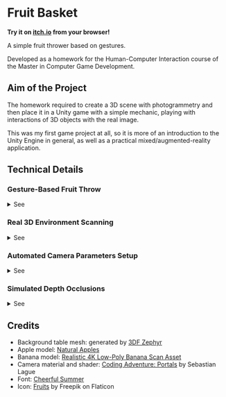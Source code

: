 
# Fruit Basket

**Try it on [itch.io](https://alberto-lazari.itch.io/fruit-basket) from your browser!**

A simple fruit thrower based on gestures.

Developed as a homework for the Human-Computer Interaction course of the Master in Computer Game Development.


## Aim of the Project

The homework required to create a 3D scene with photogrammetry and then place it in a Unity game with a simple mechanic,
playing with interactions of 3D objects with the real image.

This was my first game project at all, so it is more of an introduction to the Unity Engine in general,
as well as a practical mixed/augmented-reality application.


## Technical Details

### Gesture-Based Fruit Throw
<details>
<summary>See</summary>

  I implemented a simple gesture recognition inside
  [`GameController`](Assets/Scripts/GameController.cs),
  based on the last points of the cursor. \
  The controller discards all points except the last few,
  in order to better represent inertia in fast movements,
  otherwise it would also consider previous slow movements,
  that should not contribute to the final applied force. \
  Handling the result is simple:
  the longer the vector, the faster the gesture,
  since points are further away from each other in the same period of time (last few frames).

  The applied force has three-dimensions though,
  so how to represent it with a two-dimensional gesture on the screen? \
  The [`FruitThrower`](Assets/Scripts/FruitThrower.cs) interprets is as a three-dimensional vector like this:
  - Horizontal axis: it is directly proportional to the gesture horizontal magnitude.
    It also depends on how far from the middle of the screen the fruit is released,
    to accomodate perspective (the result would not look too realistic otherwise).
  - Forward axis: it is simply the vertical magnitude of the gesture.
  - Vertical axis: this is the third information that has to be made up.
    I decided to consider the throw curve to be higher when the gesture is released on a higher point of the screen.
    It also depends on the general force of the throw (forward force),
    so that it is not always exactly the same.

  https://github.com/user-attachments/assets/6d9d2280-8932-43f0-bb7d-00cc0cd4bbb5

</details>

### Real 3D Environment Scanning
<details>
<summary>See</summary>

  The game scene is a 2D image, but objects are able to interact with an underlying 3D world.
  This has been reconstructed with a photogrammetry software (3DF Zephyr), using the very same photos used as background.

  Zephyr is able to export intrinsic and extrinsic parameters of the camera used for the reconstruction,
  so it is fairly easy to place the images and configure Unity's cameras to simulate the actual ones.

</details>

### Automated Camera Parameters Setup
<details>
<summary>See</summary>

  Cameras' setup has been automated via script,
  by completely rewriting in C# the MATLAB logic that was provided.

  This enables the scene to be dynamically changed without manual setup,
  allowing multiple scenes, camera switches, dynamic resolution, and other features to be performed effortlessly.

  This game, specifically, can move the camera to a different position via gesture,
  based on real images used for the scene reconstruction.

  https://github.com/user-attachments/assets/2e7f5e1e-7e9b-49ad-bac0-c1d43142754e

</details>

### Simulated Depth Occlusions
<details>
<summary>See</summary>

  Other than providing collisions to 3D objects,
  the underlying real-world 3D model is able to occlude them based on depth. \
  This is made by using a set of two cameras:
  - A UI camera that only renders the background image.
  - A 3D camera that renders all 3D objects in the scene.
    Scene models use a custom material,
    which applies a flat texture representing a cut-out of the background image,
    rendered by the UI camera. \
    This makes them perfectly identical to the background image,
    but still allows for depth occlusions to be taken into account.

  https://github.com/user-attachments/assets/947ee711-25fb-4ea6-81ca-5fce5def13a4

</details>

## Credits

- Background table mesh: generated by
  [3DF Zephyr](https://www.3dflow.net/3df-zephyr-photogrammetry-software/)
- Apple model:
  [Natural Apples](https://www.cgtrader.com/free-3d-models/food/fruit/natural-apples)
- Banana model:
  [Realistic 4K Low-Poly Banana Scan Asset](https://www.cgtrader.com/free-3d-models/food/fruit/4k-banana-low-poly-scan)
- Camera material and shader:
  [Coding Adventure: Portals](https://www.youtube.com/watch?v=cWpFZbjtSQg)
  by Sebastian Lague
- Font: [Cheerful Summer](https://www.1001fonts.com/cheerful-summer-font.html)
- Icon:
  [Fruits](https://www.flaticon.com/free-icon/fruits_4478339?term=fruit+basket&page=1&position=41&origin=search&related_id=4478339)
  by Freepik on Flaticon
